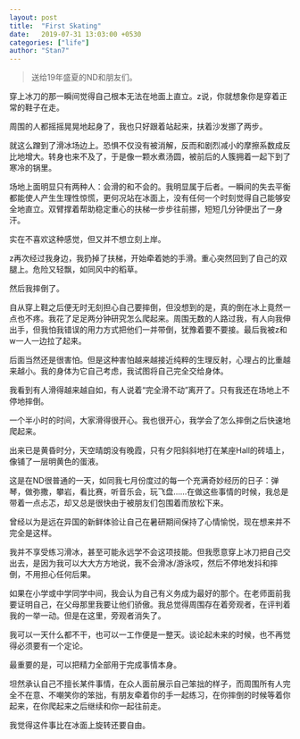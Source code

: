 ```yaml
---
layout: post
title:  "First Skating"
date:   2019-07-31 13:03:00 +0530
categories: ["life"]
author: "Stan7"
---
```


>送给19年盛夏的ND和朋友们。

穿上冰刀的那一瞬间觉得自己根本无法在地面上直立。z说，你就想象你是穿着正常的鞋子在走。

周围的人都摇摇晃晃地起身了，我也只好跟着站起来，扶着沙发挪了两步。

就这么蹭到了滑冰场边上。恐惧不仅没有被消解，反而和剧烈减小的摩擦系数成反比地增大。转身也来不及了，于是像一颗水煮汤圆，被前后的人簇拥着一起下到了寒冷的锅里。

场地上面明显只有两种人：会滑的和不会的。我明显属于后者。一瞬间的失去平衡都能使人产生生理性惊慌，更何况站在冰面上，没有任何一个时刻觉得自己能够安全地直立。双臂撑着帮助稳定重心的扶梯一步步往前挪，短短几分钟便出了一身汗。

实在不喜欢这种感觉，但又并不想立刻上岸。

z再次经过我身边，我扔掉了扶梯，开始牵着她的手滑。重心突然回到了自己的双腿上。危险又轻飘，如同风中的稻草。

然后我摔倒了。

自从穿上鞋之后便无时无刻担心自己要摔倒，但没想到的是，真的倒在冰上竟然一点也不疼。我花了足足两分钟研究怎么爬起来。周围无数的人路过我，有人向我伸出手，但我怕我错误的用力方式把他们一并带倒，犹豫着要不要接。最后我被z和w一人一边拉了起来。

后面当然还是很害怕。但是这种害怕越来越接近纯粹的生理反射，心理占的比重越来越小。我的身体为它自己考虑，我试图将自己完全交给身体。

我看到有人滑得越来越自如，有人说着“完全滑不动”离开了。只有我还在场地上不停地摔倒。

一个半小时的时间，大家滑得很开心。我也很开心，我学会了怎么摔倒之后快速地爬起来。

出来已是黄昏时分，天空晴朗没有晚霞，只有夕阳斜斜地打在某座Hall的砖墙上，像铺了一层明黄色的蛋液。

这是在ND很普通的一天，如同我七月份度过的每一个充满奇妙经历的日子：弹琴，做弥撒，攀岩，看比赛，听音乐会，玩飞盘……在做这些事情的时候，我总是带着一点忐忑，却又总是很快由于被朋友们包围着而放松下来。

曾经以为是远在异国的新鲜体验让自己在暑研期间保持了心情愉悦，现在想来并不完全是这样。

我并不享受练习滑冰，甚至可能永远学不会这项技能。但我愿意穿上冰刀把自己交出去，是因为我可以大大方方地说，我不会滑冰/游泳哎，然后不停地发抖和摔倒，不用担心任何后果。

如果在小学或中学同学中间，我会认为自己有义务成为最好的那个。在老师面前我要证明自己，在父母那里我要让他们骄傲。我总觉得周围存在着旁观者，在评判着我的一举一动。但是在这里，旁观者消失了。

我可以一天什么都不干，也可以一工作便是一整天。谈论起未来的时候，也不再觉得必须要有一个定论。

最重要的是，可以把精力全部用于完成事情本身。

坦然承认自己不擅长某件事情，在众人面前展示自己笨拙的样子，而周围所有人完全不在意、不嘲笑你的笨拙，有朋友牵着你的手一起练习，在你摔倒的时候等着你起来，在你爬起来之后继续和你一起往前走。

我觉得这件事比在冰面上旋转还要自由。